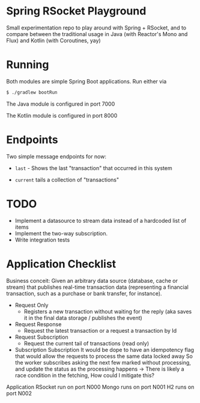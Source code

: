 # Spring RSocket Playground

Small experimentation repo to play around with Spring + RSocket, and to compare between the traditional usage in Java (with Reactor's Mono and Flux) and Kotlin (with Coroutines, yay)

# Running

Both modules are simple Spring Boot applications. Run either via

```bash
$ ./gradlew bootRun
```

The Java module is configured in port 7000

The Kotlin module is configured in port 8000

# Endpoints

Two simple message endpoints for now:

- `last` - Shows the last "transaction" that occurred in this system

- `current` tails a collection of "transactions"

# TODO

- Implement a datasource to stream data instead of a hardcoded list of items
- Implement the two-way subscription.
- Write integration tests

# Application Checklist

Business conceit: Given an arbitrary data source (database, cache or stream) that publishes real-time transaction data (representing a financial transaction, such as a purchase or bank transfer, for instance).

- Request Only
    - Registers a new transaction without waiting for the reply (aka saves it in the final data storage / publishes the event)
- Request Response
    - Request the latest transaction or a request a transaction by Id
- Request Subscription
    - Request the current tail of transactions (read only)
- Subscription Subscription
    It would be dope to have an idempotency flag that would allow the requests to process the same data locked away 
    So the worker subscribes asking the next few marked without processing, and update the status as the processing happens
        -> There is likely a race condition in the fetching, How could I mitigate this?


Application
    RSocket run on port N000
    Mongo runs on port N001
    H2 runs on port N002
    

